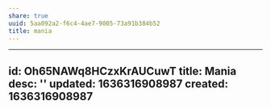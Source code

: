 ```yaml
---
share: true
uuid: 5aa092a2-f6c4-4ae7-9005-73a91b384b52
title: mania
---
```

---
id: Oh65NAWq8HCzxKrAUCuwT
title: Mania
desc: ''
updated: 1636316908987
created: 1636316908987
---